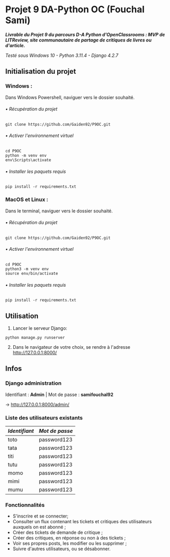 # Projet 9 DA-Python OC (Fouchal Sami)

***Livrable du Projet 9 du parcours D-A Python d'OpenClassrooms : MVP de LITReview, site communautaire de partage de critiques de livres ou d'article.***

_Testé sous Windows 10 - Python 3.11.4 - Django 4.2.7_

## Initialisation du projet

### Windows :
Dans Windows Powershell, naviguer vers le dossier souhaité.
###### • Récupération du projet

```
git clone https://github.com/Gaiden92/P9OC.git
```

###### • Activer l'environnement virtuel

```
cd P9OC 
python -m venv env 
env\Scripts\activate
```

###### • Installer les paquets requis

```
pip install -r requirements.txt
```


### MacOS et Linux :
Dans le terminal, naviguer vers le dossier souhaité.
###### • Récupération du projet
```
git clone https://github.com/Gaiden92/P9OC.git
```

###### • Activer l'environnement virtuel
```
cd P9OC 
python3 -m venv env 
source env/bin/activate
```

###### • Installer les paquets requis
```
pip install -r requirements.txt
```

## Utilisation

1. Lancer le serveur Django:

```
python manage.py runserver
```

2. Dans le navigateur de votre choix, se rendre à l'adresse http://127.0.0.1:8000/


## Infos

### Django administration

Identifiant : **Admin** | Mot de passe : **samifouchal92**

&rarr; http://127.0.0.1:8000/admin/

### Liste des utilisateurs existants

| *Identifiant* | *Mot de passe* |
|---------------|----------------|
| toto          | password123    |
| tata          | password123    |
| titi          | password123    |
| tutu          | password123    |
| momo          | password123    |
| mimi          | password123    |
| mumu          | password123    |


### Fonctionnalités

- S'inscrire et se connecter;
- Consulter un flux contenant les tickets et critiques des utilisateurs auxquels on est abonné ;
- Créer des tickets de demande de critique ;
- Créer des critiques, en réponse ou non à des tickets ;
- Voir ses propres posts, les modifier ou les supprimer ;
- Suivre d'autres utilisateurs, ou se désabonner.